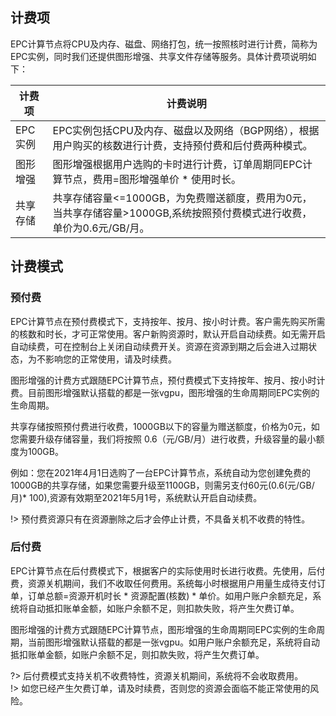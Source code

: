## 计费项
EPC计算节点将CPU及内存、磁盘、网络打包，统一按照核时进行计费，简称为EPC实例，同时我们还提供图形增强、共享文件存储等服务。具体计费项说明如下：

| 计费项 | 计费说明 |
| --- | --- |
| EPC实例 | EPC实例包括CPU及内存、磁盘以及网络（BGP网络），根据用户购买的核数进行计费，支持预付费和后付费两种模式。 |
| 图形增强 | 图形增强根据用户选购的卡时进行计费，订单周期同EPC计算节点，费用=图形增强单价 * 使用时长。 |
| 共享存储 | 共享存储容量<=1000GB，为免费赠送额度，费用为0元，当共享存储容量>1000GB,系统按照预付费模式进行收费，单价为0.6元/GB/月。 |


## 计费模式

### 预付费

EPC计算节点在预付费模式下，支持按年、按月、按小时计费。客户需先购买所需的核数和时长，才可正常使用。客户新购资源时，默认开启自动续费。如无需开启自动续费，可在控制台上关闭自动续费开关。资源在资源到期之后会进入过期状态，为不影响您的正常使用，请及时续费。

图形增强的计费方式跟随EPC计算节点，预付费模式下支持按年、按月、按小时计费。目前图形增强默认搭载的都是一张vgpu，图形增强的生命周期同EPC实例的生命周期。

共享存储按照预付费进行收费，1000GB以下的容量为赠送额度，价格为0元，如您需要升级存储容量，我们将按照 0.6（元/GB/月）进行收费，升级容量的最小额度为100GB。

例如：您在2021年4月1日选购了一台EPC计算节点，系统自动为您创建免费的1000GB的共享存储，如果您需要升级至1100GB，则需另支付60元(0.6(元/GB/月)* 100),资源有效期至2021年5月1号，系统默认开启自动续费。

!> 预付费资源只有在资源删除之后才会停止计费，不具备关机不收费的特性。

### 后付费
EPC计算节点在后付费模式下，根据客户的实际使用时长进行收费。先使用，后付费，资源关机期间，我们不收取任何费用。系统每小时根据用户用量生成待支付订单，订单总额=资源开机时长 * 资源配置(核数) * 单价。如用户账户余额充足，系统将自动抵扣账单金额，如账户余额不足，则扣款失败，将产生欠费订单。

图形增强的计费方式跟随EPC计算节点，图形增强的生命周期同EPC实例的生命周期，当前图形增强默认搭载的都是一张vgpu。如用户账户余额充足，系统将自动抵扣账单金额，如账户余额不足，则扣款失败，将产生欠费订单。

?> 后付费模式支持关机不收费特性，资源关机期间，系统将不会收取费用。<br>
!> 如您已经产生欠费订单，请及时续费，否则您的资源会面临不能正常使用的风险。



